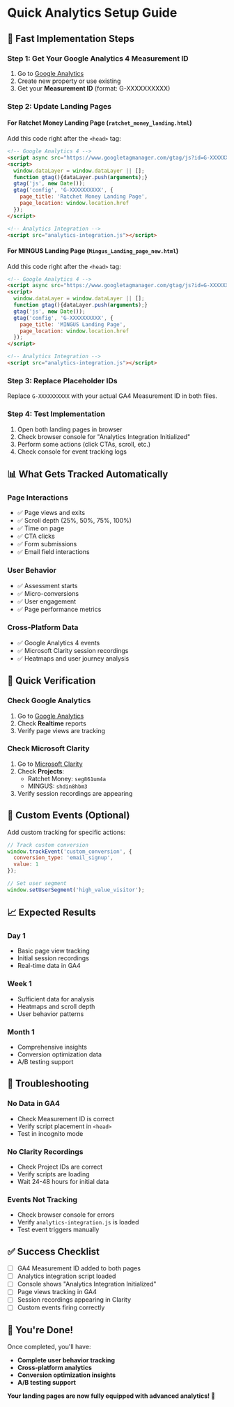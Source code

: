# Quick Analytics Setup Guide

## 🚀 **Fast Implementation Steps**

### **Step 1: Get Your Google Analytics 4 Measurement ID**

1. Go to [Google Analytics](https://analytics.google.com/)
2. Create new property or use existing
3. Get your **Measurement ID** (format: G-XXXXXXXXXX)

### **Step 2: Update Landing Pages**

#### **For Ratchet Money Landing Page** (`ratchet_money_landing.html`)

Add this code right after the `<head>` tag:

```html
<!-- Google Analytics 4 -->
<script async src="https://www.googletagmanager.com/gtag/js?id=G-XXXXXXXXXX"></script>
<script>
  window.dataLayer = window.dataLayer || [];
  function gtag(){dataLayer.push(arguments);}
  gtag('js', new Date());
  gtag('config', 'G-XXXXXXXXXX', {
    page_title: 'Ratchet Money Landing Page',
    page_location: window.location.href
  });
</script>

<!-- Analytics Integration -->
<script src="analytics-integration.js"></script>
```

#### **For MINGUS Landing Page** (`Mingus_Landing_page_new.html`)

Add this code right after the `<head>` tag:

```html
<!-- Google Analytics 4 -->
<script async src="https://www.googletagmanager.com/gtag/js?id=G-XXXXXXXXXX"></script>
<script>
  window.dataLayer = window.dataLayer || [];
  function gtag(){dataLayer.push(arguments);}
  gtag('js', new Date());
  gtag('config', 'G-XXXXXXXXXX', {
    page_title: 'MINGUS Landing Page',
    page_location: window.location.href
  });
</script>

<!-- Analytics Integration -->
<script src="analytics-integration.js"></script>
```

### **Step 3: Replace Placeholder IDs**

Replace `G-XXXXXXXXXX` with your actual GA4 Measurement ID in both files.

### **Step 4: Test Implementation**

1. Open both landing pages in browser
2. Check browser console for "Analytics Integration Initialized"
3. Perform some actions (click CTAs, scroll, etc.)
4. Check console for event tracking logs

## 📊 **What Gets Tracked Automatically**

### **Page Interactions**
- ✅ Page views and exits
- ✅ Scroll depth (25%, 50%, 75%, 100%)
- ✅ Time on page
- ✅ CTA clicks
- ✅ Form submissions
- ✅ Email field interactions

### **User Behavior**
- ✅ Assessment starts
- ✅ Micro-conversions
- ✅ User engagement
- ✅ Page performance metrics

### **Cross-Platform Data**
- ✅ Google Analytics 4 events
- ✅ Microsoft Clarity session recordings
- ✅ Heatmaps and user journey analysis

## 🎯 **Quick Verification**

### **Check Google Analytics**
1. Go to [Google Analytics](https://analytics.google.com/)
2. Check **Realtime** reports
3. Verify page views are tracking

### **Check Microsoft Clarity**
1. Go to [Microsoft Clarity](https://clarity.microsoft.com/)
2. Check **Projects**:
   - Ratchet Money: `seg861um4a`
   - MINGUS: `shdin8hbm3`
3. Verify session recordings are appearing

## 🔧 **Custom Events (Optional)**

Add custom tracking for specific actions:

```javascript
// Track custom conversion
window.trackEvent('custom_conversion', {
  conversion_type: 'email_signup',
  value: 1
});

// Set user segment
window.setUserSegment('high_value_visitor');
```

## 📈 **Expected Results**

### **Day 1**
- Basic page view tracking
- Initial session recordings
- Real-time data in GA4

### **Week 1**
- Sufficient data for analysis
- Heatmaps and scroll depth
- User behavior patterns

### **Month 1**
- Comprehensive insights
- Conversion optimization data
- A/B testing support

## 🚨 **Troubleshooting**

### **No Data in GA4**
- Check Measurement ID is correct
- Verify script placement in `<head>`
- Test in incognito mode

### **No Clarity Recordings**
- Check Project IDs are correct
- Verify scripts are loading
- Wait 24-48 hours for initial data

### **Events Not Tracking**
- Check browser console for errors
- Verify `analytics-integration.js` is loaded
- Test event triggers manually

## ✅ **Success Checklist**

- [ ] GA4 Measurement ID added to both pages
- [ ] Analytics integration script loaded
- [ ] Console shows "Analytics Integration Initialized"
- [ ] Page views tracking in GA4
- [ ] Session recordings appearing in Clarity
- [ ] Custom events firing correctly

## 🎉 **You're Done!**

Once completed, you'll have:
- **Complete user behavior tracking**
- **Cross-platform analytics**
- **Conversion optimization insights**
- **A/B testing support**

**Your landing pages are now fully equipped with advanced analytics! 🚀** 